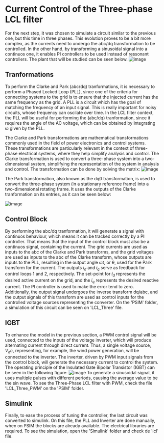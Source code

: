 # Current Control of the Three-phase LCL filter
For the next step, it was chosen to simulate a circuit similar to the previous one, but this time in three phases. This evolution proves to be a bit more complex, as the currents need to undergo the abc/dq transformation to be controlled. In the other hand, by transforming a sinusoidal signal into a continuos one, it enables PI controllers to be used instead of ressonant controllers. The plant that will be studied can be seen below.
![image](https://github.com/gustavoauler/grid-connected-inverters-control/assets/113851430/6b2a1ace-39e9-44a6-af25-f213124b5c4f)
## Tranformations
To perform the Clarke and Park (abc/dq) tranformations, it is necessary to perform a Phased Locked Loop (PLL), since one of the criteria for connecting systems to the grid is to ensure that the injected current has the same frequency as the grid. A PLL is a circuit which has the goal of matching the frequency of an input signal. This is really important for noisy circuits, whose frequency can oscilate over time. In the LCL filter context, the PLL will be useful for performing the (abc/dq) tranformation, since it requires the angle of the AC voltage, which can be obtained by integrating ω given by the PLL.

The Clarke and Park transformations are mathematical transformations commonly used in the field of power electronics and control systems. These transformations are particularly relevant in the context of three-phase electrical systems, where they help simplify analysis and control. The Clarke transformation is used to convert a three-phase system into a two-dimensional system, simplifying the representation of the system in analysis and control. The transformation can be done by solving the matrix:
![image](https://github.com/gustavoauler/grid-connected-inverters-control/assets/113851430/c181619b-26c0-4f77-acd4-1e94a8080fa2)

The Park transformation, also known as the dq0 transformation, is used to convert the three-phase system (in a stationary reference frame) into a two-dimensional rotating frame. It uses the outputs of the Clarke tranformation on its entries, as it can be seen below:

![image](https://github.com/gustavoauler/grid-connected-inverters-control/assets/113851430/0d94fefe-91ec-492b-9a53-9afbb6fad82b)
## Control Block
By performing the abc/dq tranformation, it will generate a signal with continuos behaviour, which means it can be tracked correctly by a PI controller. That means that the input of the control block must also be a continuos signal, containing the current. The grid currents are used as inputs to the abc of the Clarke and Park transforms, and the grid voltages are used as inputs to the abc of the Clarke transform, whose outputs are inputs to the PLL, resulting in the output angle ωt, or θ, used for the Park transform for the current.
The outputs $i_d$ and $i_q$ serve as feedback for control loops 1 and 2, respectively. The set-point for $i_d$ represents the desired active current on the grid, and the $i_q$ represents the desired reactive current. The PI controller is used to make the error tend to zero. Additionally, the output signal undergoes the inverse transform dq/abc, and the output signals of this transform are used as control inputs for the controlled voltage sources representing the converter. 
On the 'PSIM' folder, a simulation of this circuit can be seen on 'LCL_Three' file.

## IGBT
To enhance the model in the previous section, a PWM control signal will be used, connected to the inputs of the voltage inverter, which will produce alternating current through direct current. Thus, a single voltage source, $V_dc$, representing, for example, the wind power generation, will be connected to the inverter. The inverter, driven by PWM input signals from the control block, will generate the necessary current to control the system. The operating principle of the Insulated Gate Bipolar Transistor (IGBT) can be seen in the following figure:
![image](https://github.com/gustavoauler/grid-connected-inverters-control/assets/113851430/eb535105-89a2-4365-ac96-7f3b0e2ca12f)
To generate a sinusoidal signal, it uses multiple pulses with different periods, causing the average value to be the sin wave. To see the Three-Phase LCL filter with PWM, check the file 'LCL_Three_PWM' on the 'PSIM' folder.

## Simulink
Finally, to ease the process of tuning the controller, the last circuit was converted to simulink. On this file, the PLL and Inverter are done manually, when on PSIM the blocks are already available. The electrical libraries are required.
To see the simulation, open the 'Simulink' folder and check de 'lcl' file.
